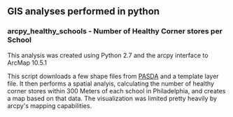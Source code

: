 ## GIS analyses performed in python
### arcpy_healthy_schools - Number of Healthy Corner stores per School
This analysis was created using Python 2.7 and the arcpy interface to ArcMap 10.5.1

This script downloads a few shape files from [PASDA](http://www.pasda.psu.edu) and a template layer file. 
It then performs a spatial analyis, calculating the number of healthy corner stores within 300 Meters of 
each school in Philadelphia, and creates a map based on that data. The visualization was limited pretty 
heavily by arcpy's mapping capabilities.  
